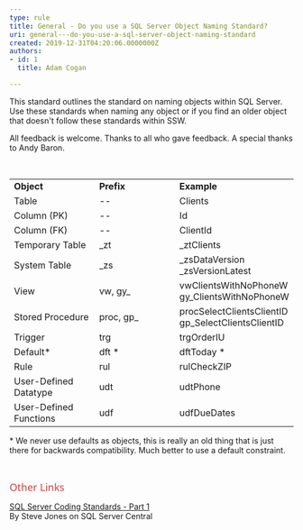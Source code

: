 ```yaml
---
type: rule
title: General - Do you use a SQL Server Object Naming Standard?
uri: general---do-you-use-a-sql-server-object-naming-standard
created: 2019-12-31T04:20:06.0000000Z
authors:
- id: 1
  title: Adam Cogan

---
```




<span class='intro'> ​​This standard outlines the standard on naming objects within SQL Server. Use these standards when naming any object or if you find an older object that doesn't follow these standards within SSW.<br> </span>

<p>​​All feedback is welcome. Thanks to all who gave feedback. A special thanks to Andy Baron.​</p><br><table cellspacing="0" width="100%" class="ssw15-rteTable-default"><tbody><tr class="ssw15-rteTableEvenRow-default"><td class="ssw15-rteTableEvenCol-default" style="width&#58;33.3333%;">​<strong>​Object</strong><br></td><td class="ssw15-rteTableOddCol-default" style="width&#58;33.3333%;">​<strong>Prefix</strong><br></td><td class="ssw15-rteTableEvenCol-default" style="width&#58;33.3333%;">​<strong>Example</strong><br></td></tr><tr class="ssw15-rteTableOddRow-default"><td class="ssw15-rteTableEvenCol-default">​Table<br></td><td class="ssw15-rteTableOddCol-default">--​<br></td><td class="ssw15-rteTableEvenCol-default">​​Clients<br></td></tr><tr class="ssw15-rteTableEvenRow-default"><td class="ssw15-rteTableEvenCol-default">​Column (PK)<br></td><td class="ssw15-rteTableOddCol-default">​--<br></td><td class="ssw15-rteTableEvenCol-default">​Id<br></td></tr><tr class="ssw15-rteTableOddRow-default"><td class="ssw15-rteTableEvenCol-default" rowspan="1">​Column (FK)<br></td><td class="ssw15-rteTableOddCol-default" rowspan="1">​--<br></td><td class="ssw15-rteTableEvenCol-default" rowspan="1">​ClientId<br></td></tr><tr class="ssw15-rteTableEvenRow-default"><td class="ssw15-rteTableEvenCol-default">​Temporary Table<br></td><td class="ssw15-rteTableOddCol-default">​_zt<br></td><td class="ssw15-rteTableEvenCol-default">​_ztClients<br></td></tr><tr class="ssw15-rteTableOddRow-default"><td class="ssw15-rteTableEvenCol-default">​System Table<br></td><td class="ssw15-rteTableOddCol-default">​_zs<br></td><td class="ssw15-rteTableEvenCol-default">​_zsDataVersion<br>_zsVersionLatest<br></td></tr><tr class="ssw15-rteTableEvenRow-default"><td class="ssw15-rteTableEvenCol-default">​View<br></td><td class="ssw15-rteTableOddCol-default">​vw, gy_<br></td><td class="ssw15-rteTableEvenCol-default">vwClientsWithNoPhoneW<br>gy_ClientsWithNoPhoneW​<br></td></tr><tr class="ssw15-rteTableOddRow-default"><td class="ssw15-rteTableEvenCol-default">​Stored Procedure<br></td><td class="ssw15-rteTableOddCol-default">​proc, gp_<br></td><td class="ssw15-rteTableEvenCol-default">​procSelectClientsClientID<br>gp_SelectClientsClientID<br></td></tr><tr class="ssw15-rteTableEvenRow-default"><td class="ssw15-rteTableEvenCol-default">​Trigger<br></td><td class="ssw15-rteTableOddCol-default">​trg<br></td><td class="ssw15-rteTableEvenCol-default">​trgOrderIU<br></td></tr><tr class="ssw15-rteTableOddRow-default"><td class="ssw15-rteTableEvenCol-default" rowspan="1">​Default*<br></td><td class="ssw15-rteTableOddCol-default" rowspan="1">​dft *<br></td><td class="ssw15-rteTableEvenCol-default" rowspan="1">​dftToday *<br></td></tr><tr class="ssw15-rteTableEvenRow-default"><td class="ssw15-rteTableEvenCol-default" rowspan="1">​Rule<br></td><td class="ssw15-rteTableOddCol-default" rowspan="1">​rul<br></td><td class="ssw15-rteTableEvenCol-default" rowspan="1">​rulCheckZIP<br></td></tr><tr class="ssw15-rteTableOddRow-default"><td class="ssw15-rteTableEvenCol-default" rowspan="1">​User-Defined Datatype<br></td><td class="ssw15-rteTableOddCol-default" rowspan="1">​udt<br></td><td class="ssw15-rteTableEvenCol-default" rowspan="1">​udtPhone<br></td></tr><tr class="ssw15-rteTableEvenRow-default"><td class="ssw15-rteTableEvenCol-default" rowspan="1">​User-Defined Functions<br></td><td class="ssw15-rteTableOddCol-default" rowspan="1">​udf<br></td><td class="ssw15-rteTableEvenCol-default" rowspan="1">​udfDueDates<br></td></tr></tbody></table><p>* We never use defaults as objects, this is really an old thing that is just there for backwards compatibility. Much better to use a default constraint.</p><p class="ssw15-rteElement-P">​​​​<br></p><p><span style="color&#58;#cc4141;font-family&#58;&quot;segoe ui&quot;, &quot;trebuchet ms&quot;, tahoma, arial, verdana, sans-serif;font-size&#58;18px;">Ot</span><span style="color&#58;#cc4141;font-family&#58;&quot;segoe ui&quot;, &quot;trebuchet ms&quot;, tahoma, arial, verdana, sans-serif;font-size&#58;18px;">her Lin</span><span style="color&#58;#cc4141;font-family&#58;&quot;segoe ui&quot;, &quot;trebuchet ms&quot;, tahoma, arial, verdana, sans-serif;font-size&#58;18px;">ks</span><br></p><p><a href="https&#58;//www.ssw.com.au/ssw/Redirect/SQLServer/SQLServerCentralcodingstandardspart1.htm">SQL Server Coding Standards - Part 1​</a><br>By Steve Jones on SQL Server Central<br></p>



